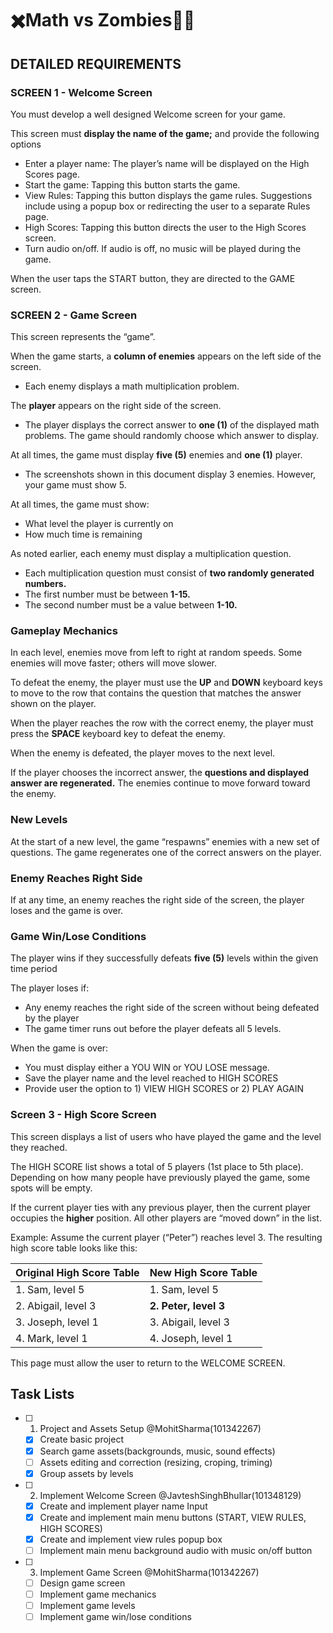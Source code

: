 # ✖️Math vs Zombies🧟‍♂️

## DETAILED REQUIREMENTS

### SCREEN 1 - Welcome Screen
You must develop a well designed Welcome screen for your game.  

This screen must **display the name of the game;** and provide the following options
- Enter a player name: The player’s name will be displayed on the High Scores page.
- Start the game: Tapping this button starts the game.
- View Rules: Tapping this button displays the game rules. Suggestions include using
a popup box or redirecting the user to a separate Rules page.
- High Scores: Tapping this button directs the user to the High Scores screen.
- Turn audio on/off. If audio is off, no music will be played during the game.

When the user taps the START button, they are directed to the GAME screen.

### SCREEN 2 - Game Screen

This screen represents the “game”.  

When the game starts, a **column of enemies** appears on the left side of the screen.
- Each enemy displays a math multiplication problem.

The **player** appears on the right side of the screen.
- The player displays the correct answer to **one (1)** of the displayed math problems. The
game should randomly choose which answer to display.

At all times, the game must display **five (5)** enemies and **one (1)** player.
- The screenshots shown in this document display 3 enemies. However, your game
must show 5.

At all times, the game must show:
- What level the player is currently on
- How much time is remaining

As noted earlier, each enemy must display a multiplication question.
- Each multiplication question must consist of **two randomly generated numbers.**
- The first number must be between **1-15.**
- The second number must be a value between **1-10.**

### **Gameplay Mechanics**
In each level, enemies move from left to right at random speeds. Some enemies will move
faster; others will move slower.  

To defeat the enemy, the player must use the **UP** and **DOWN** keyboard keys to move to the
row that contains the question that matches the answer shown on the player.  

When the player reaches the row with the correct enemy, the player must press the **SPACE**
keyboard key to defeat the enemy.  

When the enemy is defeated, the player moves to the next level.  

If the player chooses the incorrect answer, the **questions and displayed answer are
regenerated.** The enemies continue to move forward toward the enemy.  

### **New Levels**
At the start of a new level, the game “respawns” enemies with a new set of questions. The
game regenerates one of the correct answers on the player.

### **Enemy Reaches Right Side**
If at any time, an enemy reaches the right side of the screen, the player loses and the game is
over.

### **Game Win/Lose Conditions**
The player wins if they successfully defeats **five (5)** levels within the given time period  

The player loses if:
- Any enemy reaches the right side of the screen without being defeated by the player
- The game timer runs out before the player defeats all 5 levels.  

When the game is over:
- You must display either a YOU WIN or YOU LOSE message.
- Save the player name and the level reached to HIGH SCORES
- Provide user the option to 1) VIEW HIGH SCORES or 2) PLAY AGAIN

### Screen 3 - High Score Screen
This screen displays a list of users who have played the game and the level they reached.  

The HIGH SCORE list shows a total of 5 players (1st place to 5th place). Depending on how
many people have previously played the game, some spots will be empty.  

If the current player ties with any previous player, then the current player occupies the **higher**
position. All other players are “moved down” in the list.  

Example: Assume the current player (“Peter”) reaches level 3. The resulting high score table
looks like this:

| Original High Score Table  | New High Score Table |
| ------------- | ------------- |
| 1. Sam, level 5  | 1. Sam, level 5 |
| 2. Abigail, level 3  | **2. Peter, level 3** |
| 3. Joseph, level 1 | 3. Abigail, level 3 |
| 4. Mark, level 1 | 4. Joseph, level 1 |  

This page must allow the user to return to the WELCOME SCREEN.
##
## Task Lists
- [ ] 1. Project and Assets Setup @MohitSharma(101342267)
  - [x] Create basic project
  - [x] Search game assets(backgrounds, music, sound effects)
  - [ ] Assets editing and correction (resizing, croping, triming)
  - [x] Group assets by levels

- [ ] 2. Implement Welcome Screen @JavteshSinghBhullar(101348129)
  - [x] Create and implement player name Input
  - [x] Create and implement main menu buttons (START, VIEW RULES, HIGH SCORES)
  - [x] Create and implement view rules popup box
  - [ ] Implement main menu background audio with music on/off button

- [ ] 3. Implement Game Screen @MohitSharma(101342267)
  - [ ] Design game screen
  - [ ] Implement game mechanics
  - [ ] Implement game levels
  - [ ] Implement game win/lose conditions
